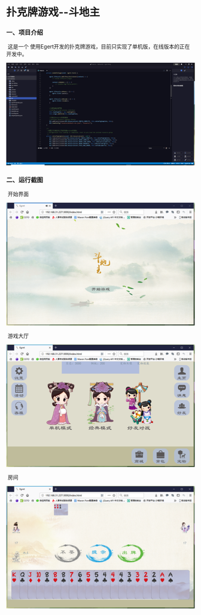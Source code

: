 # 扑克牌游戏--斗地主

###  一、项目介绍

​	这是一个	使用Egert开发的扑克牌游戏，目前只实现了单机版，在线版本的正在开发中。

![006](./screenshot/006.png)

### 二、运行截图

​	开始界面

![001](./screenshot/001.png)



​	游戏大厅

![002](./screenshot/002.png)



​	房间

![005](./screenshot/005.png)